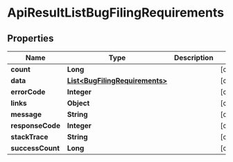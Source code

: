 
# ApiResultListBugFilingRequirements

## Properties
Name | Type | Description | Notes
------------ | ------------- | ------------- | -------------
**count** | **Long** |  |  [optional]
**data** | [**List&lt;BugFilingRequirements&gt;**](BugFilingRequirements.md) |  |  [optional]
**errorCode** | **Integer** |  |  [optional]
**links** | **Object** |  |  [optional]
**message** | **String** |  |  [optional]
**responseCode** | **Integer** |  |  [optional]
**stackTrace** | **String** |  |  [optional]
**successCount** | **Long** |  |  [optional]



